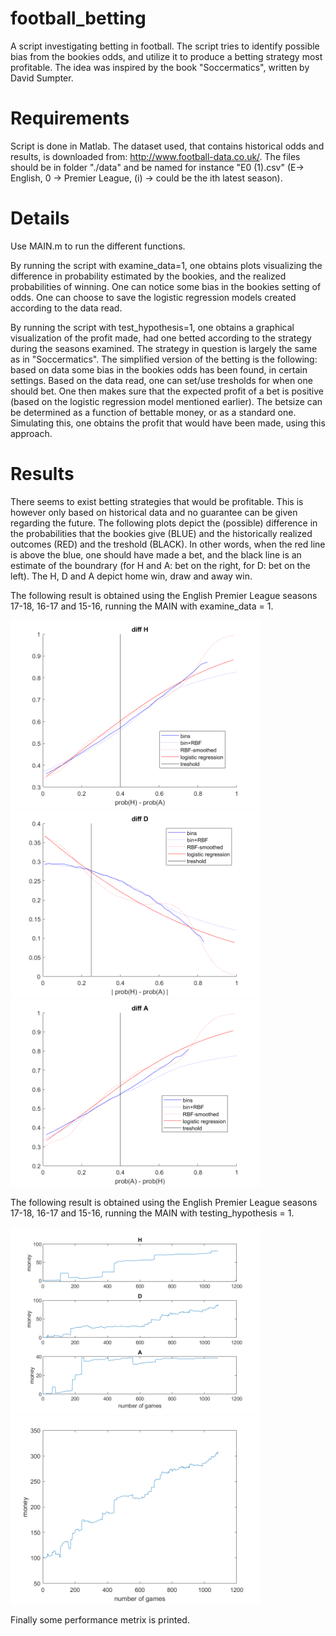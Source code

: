 # football_betting

A script investigating betting in football. The script tries to identify possible bias from the bookies odds, and utilize it to produce a betting strategy most profitable. The idea was inspired by the book "Soccermatics", written by David Sumpter. 

# Requirements

Script is done in Matlab. The dataset used, that contains historical odds and results, is downloaded from: http://www.football-data.co.uk/. The files should be in folder "./data" and be named for instance "E0 (1).csv" (E-> English, 0 -> Premier League, (i) -> could be the ith latest season).

# Details

Use MAIN.m to run the different functions.

By running the script with examine_data=1, one obtains plots visualizing the difference in probability estimated by the bookies, and the realized probabilities of winning. One can notice some bias in the bookies setting of odds. One can choose to save the logistic regression models created according to the data read.

By running the script with test_hypothesis=1, one obtains a graphical visualization of the profit made, had one betted according to the strategy during the seasons examined. The strategy in question is largely the same as in "Soccermatics". The simplified version of the betting is the following: based on data some bias in the bookies odds has been found, in certain settings. Based on the data read, one can set/use tresholds for when one should bet. One then makes sure that the expected profit of a bet is positive (based on the logistic regression model mentioned earlier). The betsize can be determined as a function of bettable money, or as a standard one. Simulating this, one obtains the profit that would have been made, using this approach.

# Results

There seems to exist betting strategies that would be profitable. This is however only based on historical data and no guarantee can be given regarding the future. The following plots depict the (possible) difference in the probabilities that the bookies give (BLUE) and the historically realized outcomes (RED) and the treshold (BLACK). In other words, when the red line is above the blue, one should have made a bet, and the black line is an estimate of the boundrary (for H and A: bet on the right, for D: bet on the left). The H, D and A depict home win, draw and away win.

The following result is obtained using the English Premier League seasons 17-18, 16-17 and 15-16, running the MAIN with examine_data = 1.

<img src="/figures/diff_H.png" width="400">
<img src="/figures/diff_D.png" width="400">
<img src="/figures/diff_A.png" width="400">

The following result is obtained using the English Premier League seasons 17-18, 16-17 and 15-16, running the MAIN with testing_hypothesis = 1.

<img src="/figures/profit_by_bet.png" width="400">
<img src="/figures/profit.png" width="400">

Finally some performance metrix is printed.


